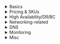 <details>
  <summary>Basics</summary>
  
</details>  

<details>
  <summary>Pricing & SKUs</summary>
  
</details>  

<details>
  <summary>High Availability/DR/BC</summary>
  
</details>  

<details>
  <summary>Networking-related</summary>
  
**How to expose to both vnet private and public internet?**
- https://docs.microsoft.com/en-us/azure/api-management/api-management-using-with-vnet
- Set virtual network to **External**
- Requires Premium and Developer SKUs

**vnet connectivity options**
- Off - default; not deployed to a vnet
- External - public internet
- Internal - internal only

**External and Internal both require dedicated subnet w no other resources except Azure API Mgmt Instances**
- Yes, those subnets can have multiple API Mgmt deployments

**Static or dynamic IPs?**
- Dynamic - [The VIP address of the API Management instance will change each time VNET is enabled or disabled](https://docs.microsoft.com/en-us/azure/api-management/api-management-using-with-vnet)
  
</details>  

<details>
  <summary>DNS</summary>
# Custom DNS
  
**Supported?** - Yes with Internal vnet deployment and Azure Private DNS or on-prem DNS
- https://docs.microsoft.com/en-us/azure/virtual-network/virtual-networks-name-resolution-for-vms-and-role-instances#name-resolution-that-uses-your-own-dns-server  

**Ports required?** - just 53 for DNS
  
</details>  

<details>
  <summary>Monitoring</summary>

**Outbound traffic monitor?** - Azure Monitor
</details>  

<details>
  <summary>Misc</summary>
  
</details>  
